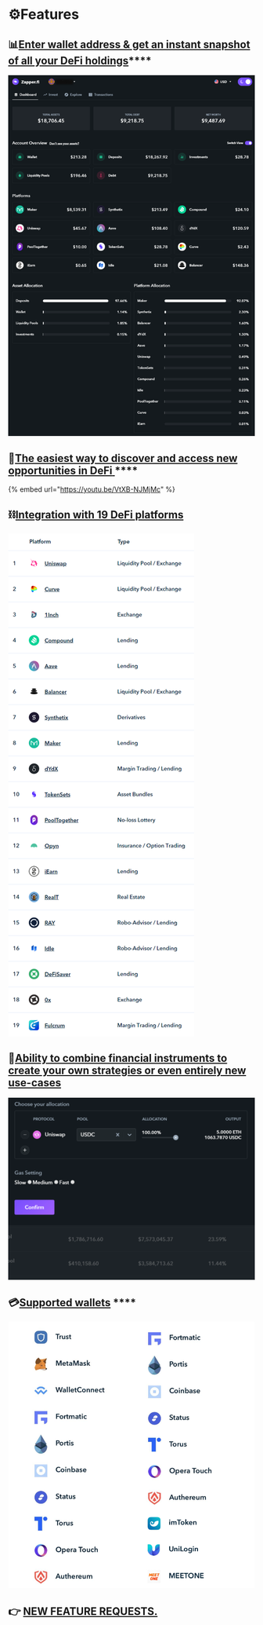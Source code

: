 # ⚙️Features

## 📊[**Enter wallet address & get an instant snapshot of all your DeFi holdings**](https://www.zapper.fi/)\*\*\*\*

![](.gitbook/assets/sa.png)

## 💸[**The easiest way to discover and access new opportunities in DeFi** ](invest/pooling/)\*\*\*\*

{% embed url="https://youtu.be/VtXB-NJMjMc" %}

## ⛓️[**Integration with 19 DeFi platforms**](https://www.zapper.fi/supported)

![](.gitbook/assets/chrome_nzuutqqmvs.png)

## 🧱[**Ability to combine financial instruments to create your own strategies or even entirely new use-cases**](invest/multipooling.md)

![If you are a builder interested in getting early access, reach out to us on Discord!](.gitbook/assets/7cjaymdmqn%20%281%29.gif)

## 💳[**Supported wallets**](https://www.zapper.fi/) ****

![Powered by Blocknative.](.gitbook/assets/supported-wallets.png.png)

## 👉 [NEW FEATURE REQUESTS.](https://features.zapper.fi/)

